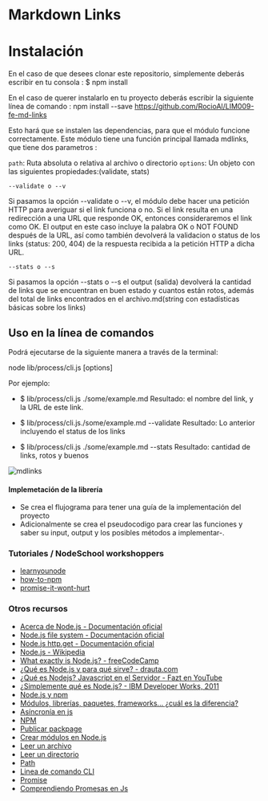 # Markdown Links

# Instalación
En el caso de que desees clonar este repositorio, simplemente deberás escribir en tu consola :
$ npm install

En el caso de querer instalarlo en tu proyecto deberás escribir la siguiente línea de comando :
npm install --save https://github.com/RocioAl/LIM009-fe-md-links 

Esto hará que se instalen las dependencias, para que el módulo funcione correctamente. Este módulo tiene una función principal llamada mdlinks, que tiene dos parametros :

`path`: Ruta absoluta o relativa al archivo o directorio
`options`: Un objeto con las siguientes propiedades:(validate, stats)

`--validate o --v`

Si pasamos la opción --validate o --v, el módulo debe hacer una petición HTTP para averiguar si el link funciona o no. Si el link resulta en una redirección a una URL que responde OK, entonces consideraremos el link como OK.
El output en este caso incluye la palabra OK o NOT FOUND después de la URL, así como también devolverá la validacion o status de los links (status: 200, 404) de la respuesta recibida a la petición HTTP a dicha URL.


`--stats o --s`

Si pasamos la opción --stats o --s el output (salida) devolverá la cantidad de links que se encuentran en buen estado y cuantos están rotos, además del total de links encontrados en el archivo.md(string con estadísticas básicas sobre los links)

## Uso en la línea de comandos

Podrá ejecutarse de la siguiente manera a través de la terminal:

node lib/process/cli.js <path-to-file> [options]

Por ejemplo:
* $ lib/process/cli.js ./some/example.md
Resultado:
el nombre del link, y la URL de este link.

* $ lib/process/cli.js./some/example.md --validate
Resultado:
Lo anterior incluyendo el status de los links

* $ lib/process/cli.js ./some/example.md --stats
Resultado:
cantidad de links, rotos y buenos


![mdlinks](https://user-images.githubusercontent.com/47761211/60787605-f64fe500-a11f-11e9-8f9c-5d2d4c18a284.gif)



#### Implemetación de la librería

* Se crea el flujograma para tener una guía de la implementación del    proyecto 
* Adicionalmente se crea el pseudocodigo para crear las funciones y saber su input, output y los posibles métodos a implementar-.


### Tutoriales / NodeSchool workshoppers

- [learnyounode](https://github.com/workshopper/learnyounode)
- [how-to-npm](https://github.com/workshopper/how-to-npm)
- [promise-it-wont-hurt](https://github.com/stevekane/promise-it-wont-hurt)

### Otros recursos

- [Acerca de Node.js - Documentación oficial](https://nodejs.org/es/about/)
- [Node.js file system - Documentación oficial](https://nodejs.org/api/fs.html)
- [Node.js http.get - Documentación oficial](https://nodejs.org/api/http.html#http_http_get_options_callback)
- [Node.js - Wikipedia](https://es.wikipedia.org/wiki/Node.js)
- [What exactly is Node.js? - freeCodeCamp](https://medium.freecodecamp.org/what-exactly-is-node-js-ae36e97449f5)
- [¿Qué es Node.js y para qué sirve? - drauta.com](https://www.drauta.com/que-es-nodejs-y-para-que-sirve)
- [¿Qué es Nodejs? Javascript en el Servidor - Fazt en YouTube](https://www.youtube.com/watch?v=WgSc1nv_4Gw)
- [¿Simplemente qué es Node.js? - IBM Developer Works, 2011](https://www.ibm.com/developerworks/ssa/opensource/library/os-nodejs/index.html)
- [Node.js y npm](https://www.genbeta.com/desarrollo/node-js-y-npm)
- [Módulos, librerías, paquetes, frameworks... ¿cuál es la diferencia?](http://community.laboratoria.la/t/modulos-librerias-paquetes-frameworks-cual-es-la-diferencia/175)
- [Asíncronía en js](https://carlosazaustre.com/manejando-la-asincronia-en-javascript/)
- [NPM](https://docs.npmjs.com/getting-started/what-is-npm)
- [Publicar packpage](https://docs.npmjs.com/getting-started/publishing-npm-packages)
- [Crear módulos en Node.js](https://docs.npmjs.com/getting-started/publishing-npm-packages)
- [Leer un archivo](https://nodejs.org/api/fs.html#fs_fs_readfile_path_options_callback)
- [Leer un directorio](https://nodejs.org/api/fs.html#fs_fs_readdir_path_options_callback)
- [Path](https://nodejs.org/api/path.html)
- [Linea de comando CLI](https://medium.com/netscape/a-guide-to-create-a-nodejs-command-line-package-c2166ad0452e)
- [Promise](https://javascript.info/promise-basics)
- [Comprendiendo Promesas en Js](https://hackernoon.com/understanding-promises-in-javascript-13d99df067c1)



